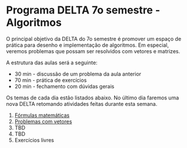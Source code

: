 # Programa DELTA 7o semestre - Algoritmos

O principal objetivo da DELTA do 7o semestre é promover um espaço de prática para desenho e implementação de algoritmos. Em especial, veremos problemas que possam ser resolvidos com vetores e matrizes. 

A estrutura das aulas será a seguinte:

* 30 min - discussão de um problema da aula anterior
* 70 min - prática de exercícios
* 20 min - fechamento com dúvidas gerais

Os temas de cada dia estão listados abaixo. No último dia faremos uma nova DELTA retomando atividades feitas durante esta semana.

1. [Fórmulas matemáticas](01-formulas-matematicas)
2. [Problemas com vetores](02-problemas-com-vetores)
3. TBD
4. TBD
5. Exercícios livres